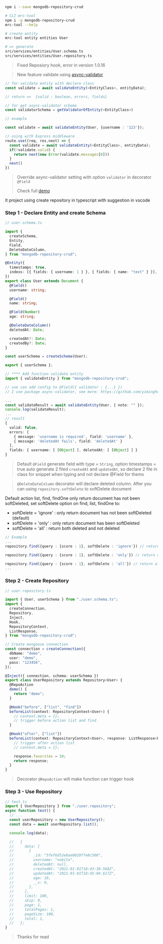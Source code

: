 ```bash
npm i --save mongodb-repository-crud
```

```bash
# CLI mrc-tool
npm i -g mongodb-repository-crud
mrc-tool --help

# create entity
mrc-tool entity entities User

# => generate
src/services/entities/User.schema.ts
src/services/entities/User.repository.ts
```

> Fixed Reposiory hook, error in version 1.0.16

> New feature validate using [async-validator](https://www.npmjs.com/package/async-validator)

```typescript
// for validate entity with declare class
const validate = await validateEntity(<EntityClass>, entityData);

// return =>  {valid : boolean, errors, fields}

// for get async-validator schema
const validatorSchema = getValidatorOfEntity(<EntityClass>)

// example

const validate = await validateEntity(User, {username : '123'});

// using with Express middleware
route.use((req, res,next) => {
  const validate = await validateEntity(<EntityClass>, entityData);
  if(!validate.valid) {
    return next(new Error(validate.messages[0]))
  }
  next()
})
```

> Override async-validator setting with option `validator` in decorator `@Field`
>
> Check full [demo](https://github.com/nguyenduclong-ict/mogodb-repository-curd/blob/master/src/test/index.test.ts)

It project using create repository in typescript with suggestion in vscode

### Step 1 - Declare Entity and create Schema

```typescript
// user.schema.ts

import {
  createSchema,
  Entity,
  Field,
  DeleteDateColumn,
} from "mongodb-repository-crud";

@Entity({
  timestamps: true,
  indexs: [{ fields: { username: 1 } }, { fields: { name: "text" } }],
})
export class User extends Document {
  @Field()
  username: string;

  @Field()
  name: string;

  @Field(Number)
  age: string;

  @DeleteDateColumn()
  deletedAt: Date;

  createdAt?: Date;
  createdBy?: Date;
}

const userSchema = createSchema(User);

export { userSchema };
```

```typescript
// **** Add function validate entity
import { validateEntity } from "mongodb-repository-crud";

// use can add config to @Field({ validator : {...} })
// I use package async-validator, see more: https://github.com/yiminghe/async-validator

...
const validateResult = await validateEntity(User, { note: "" });
console.log(validateResult);
...
// result
{
  valid: false,
  errors: [
    { message: 'username is required', field: 'username' },
    { message: 'deletedAt fails', field: 'deletedAt' }
  ],
  fields: { username: [ [Object] ], deletedAt: [ [Object] ] }
}
```

> Default `@Field` generate field with type = `String`, option timestamps = true auto generate 2 filed `createdAt` and `updatedAt`, so declare 2 file in class for snippet when typing and not declare @Field for thems

> `@DeleteDateColumn` decorator will declare deleted column. After you can using `repository.softDelete` to softDelete document

Default action list, find, findOne only return document has not been softDeleted, set softDelete option on find, list, findOne to:

- softDelete = 'ignore' : only return document has not been softDeleted (default)
- softDelete = 'only' : only return document has been softDeleted
- softDelete = 'all' : return both deleted and not deleted

```typescript
// Example
...
repository.find({query : {score : 1}, softDelete : 'ignore'}) // return except softDeleted

repository.find({query : {score : 1}, softDelete : 'only'}) // return only softDeleted

repository.find({query : {score : 1}, softDelete : 'all'}) // return all document
...
```

### Step 2 - Create Repository

```typescript
// user.repository.ts

import { User, userSchema } from "./user.schema.ts";
import {
  createConnection,
  Repository,
  Inject,
  Hook,
  RepositoryContext,
  ListResponse,
} from "mongodb-repository-crud";

// Create mongoose connection
const connection = createConnection({
  dbName: "demo",
  user: "demo",
  pass: "123456",
});

@Inject({ connection, schema: userSchema })
export class UserRepository extends Repository<User> {
  @RepoAction
  demo() {
    return "demo";
  }

  @Hook("before", ["list", "find"])
  beforeList(context: RepositoryContext<User>) {
    // context.meta = {};
    // trigger before action list and find
  }

  @Hook("after", ["list"])
  beforeList(context: RepositoryContext<User>, response: ListResponse<User>) {
    // trigger after action list
    // context.meta = {};

    response.favorites = 10;
    return response;
  }
}
```

> Decorator `@RepoAction` will make function can trigger hook

### Step 3 - Use Repository

```typescript
// test.ts
import { UserRepository } from "./user.repository";
async function test() {
  // ...
  const userRepository = new UserRepository();
  const data = await userRepository.list();

  console.log(data);

  //   {
  //     data: [
  //       {
  //         _id: "5fef6d52e8ae0020ffe8c508",
  //         username: "nobita",
  //         deletedAt: null,
  //         createdAt: "2021-01-01T18:43:30.568Z",
  //         updatedAt: "2021-01-01T18:45:04.617Z",
  //         age: 10,
  //         __v: 0,
  //       },
  //     ],
  //     limit: 100,
  //     skip: 0,
  //     page: 1,
  //     totalPages: 1,
  //     pageSize: 100,
  //     total: 1,
  //   };
}
```

> Thanks for read
